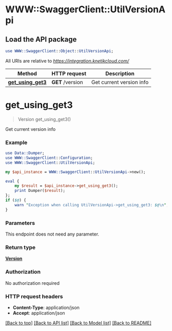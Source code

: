 # WWW::SwaggerClient::UtilVersionApi

## Load the API package
```perl
use WWW::SwaggerClient::Object::UtilVersionApi;
```

All URIs are relative to *https://integration.knetikcloud.com/*

Method | HTTP request | Description
------------- | ------------- | -------------
[**get_using_get3**](UtilVersionApi.md#get_using_get3) | **GET** /version | Get current version info


# **get_using_get3**
> Version get_using_get3()

Get current version info

### Example 
```perl
use Data::Dumper;
use WWW::SwaggerClient::Configuration;
use WWW::SwaggerClient::UtilVersionApi;

my $api_instance = WWW::SwaggerClient::UtilVersionApi->new();

eval { 
    my $result = $api_instance->get_using_get3();
    print Dumper($result);
};
if ($@) {
    warn "Exception when calling UtilVersionApi->get_using_get3: $@\n";
}
```

### Parameters
This endpoint does not need any parameter.

### Return type

[**Version**](Version.md)

### Authorization

No authorization required

### HTTP request headers

 - **Content-Type**: application/json
 - **Accept**: application/json

[[Back to top]](#) [[Back to API list]](../README.md#documentation-for-api-endpoints) [[Back to Model list]](../README.md#documentation-for-models) [[Back to README]](../README.md)

